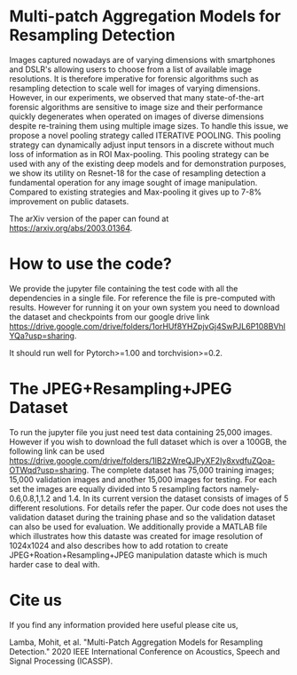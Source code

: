 # Multi-patch Aggregation Models for Resampling Detection
Images captured nowadays are of varying dimensions with smartphones and DSLR's allowing users to choose from a list of available image resolutions. It is therefore imperative for forensic algorithms such as resampling detection to scale well for images of varying dimensions. However, in our experiments, we observed that many state-of-the-art forensic algorithms are sensitive to image size and their performance quickly degenerates when operated on images of diverse dimensions despite re-training them using multiple image sizes. To handle this issue, we propose a novel pooling strategy called ITERATIVE POOLING. This pooling strategy can dynamically adjust input tensors in a discrete without much loss of information as in ROI Max-pooling. This pooling strategy can be used with any of the existing deep models and for demonstration purposes, we show its utility on Resnet-18 for the case of resampling detection a fundamental operation for any image sought of image manipulation. Compared to existing strategies and Max-pooling it gives up to 7-8% improvement on public datasets.

The arXiv version of the paper can found at https://arxiv.org/abs/2003.01364.

# How to use the code?
We provide the jupyter file containing the test code with all the dependencies in a single file. For reference the file is pre-computed with results. However for running it on your own system you need to download the dataset and checkpoints from our google drive link https://drive.google.com/drive/folders/1orHUf8YHZpjvGj4SwPJL6P108BVhIYQa?usp=sharing.

It should run well for Pytorch>=1.00 and torchvision>=0.2.

# The JPEG+Resampling+JPEG Dataset
To run the jupyter file you just need test data containing 25,000 images. However if you wish to download the full dataset which is over a 100GB, the following link can be used https://drive.google.com/drive/folders/1lB2zWreQJPyXF2Iy8xvdfuZQoa-OTWqd?usp=sharing. The complete dataset has 75,000 training images; 15,000 validation images and another 15,000 images for testing. For each set the images are equally divided into 5 resampling factors namely-0.6,0.8,1,1.2 and 1.4. In its current version the dataset consists of images of 5 different resolutions. For details refer the paper.
Our code does not uses the validation dataset during the training phase and so the validation dataset can also be used for evaluation.
We additionally provide a MATLAB file which illustrates how this dataste was created for image resolution of 1024x1024 and also describes how to add rotation to create JPEG+Roation+Resampling+JPEG manipulation dataste which is much harder case to deal with. 


# Cite us
If you find any information provided here useful please cite us,

Lamba, Mohit, et al. "Multi-Patch Aggregation Models for Resampling Detection." 2020 IEEE International Conference on Acoustics, Speech and Signal Processing (ICASSP).
